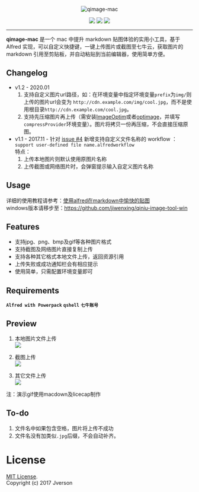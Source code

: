 
<div align=center>
    <p><img src="https://jverson.oss-cn-beijing.aliyuncs.com/201711271735_182.png" alt="qimage-mac"/></p>
    <a target="_blank" href="https://travis-ci.org/cdoco/grank" title="platform"><img src="https://img.shields.io/badge/platform-osx--64-lightgrey.svg"></a>
    <a target="_blank" href="https://github.com/jiwenxing/qiniu-image-tool/archive/v1.1-release.zip" title="download"><img src="https://img.shields.io/badge/download-3.43M%20v1.1-green.svg"></a>
    <a target="_blank" href="https://opensource.org/licenses/MIT" title="License: MIT"><img src="https://img.shields.io/badge/License-MIT-blue.svg"></a>
</div>

___

**qimage-mac** 是一个 mac 中提升 markdown 贴图体验的实用小工具，基于 Alfred 实现，可以自定义快捷键，一键上传图片或截图至七牛云，获取图片的 markdown 引用至剪贴板，并自动粘贴到当前编辑器，使用简单方便。

## Changelog
- v1.2 - 2020.01
    1. 支持自定义图片url路径，如：在环境变量中指定环境变量`prefix`为`img/`则上传的图片url会变为 `http://cdn.example.com/img/cool.jpg`，而不是使用根目录`http://cdn.example.com/cool.jpg`。
    2. 支持先压缩图片再上传（需安装[ImageOptim](https://imageoptim.com/mac)或者[optimage](https://optimage.app/)，并填写`compressProvider`环境变量）。图片将拷贝一份再压缩，不会直接压缩原图。
- v1.1 - 2017.11 - 针对 [issue #4](https://github.com/jiwenxing/qiniu-image-tool/issues/4) 新增支持自定义文件名称的 workflow ：`support user-defined file name.alfredworkflow`    
特点：
  1. 上传本地图片则默认使用原图片名称
  2. 上传截图或网络图片时，会弹窗提示输入自定义图片名称

## Usage
详细的使用教程请参考：[使用alfred在markdown中愉快的贴图](http://jverson.com/2017/04/28/alfred-qiniu-upload/)     
windows版本请移步至：https://github.com/jiwenxing/qiniu-image-tool-win


## Features
- 支持jpg、png、bmp及gif等各种图片格式
- 支持截图及网络图片直接复制上传
- 支持各种其它格式本地文件上传，返回资源引用
- 上传失败或成功通知栏会有相应提示
- 使用简单，只需配置环境变量即可

## Requirements
**`Alfred with Powerpack`** **`qshell`** **`七牛账号`**

## Preview
1. 本地图片文件上传 <br/>
![](https://raw.githubusercontent.com/jiwenxing/qiniu-image-tool/master/res/local.gif)

2. 截图上传  <br/>
![](https://github.com/jiwenxing/qiniu-image-tool/blob/master/res/paste.gif?raw=true)

3. 其它文件上传  <br/>
![](https://raw.githubusercontent.com/jiwenxing/qiniu-image-tool/master/res/file.gif)



注：演示gif使用macdown及licecap制作

## To-do
1. 文件名中如果包含空格，图片将上传不成功
2. 文件名没有加类似`.jpg`后缀，不会自动补齐。


# License
[MIT License](https://raw.githubusercontent.com/jiwenxing/qiniu-image-tool/master/LICENSE).     
Copyright (c) 2017 Jverson






